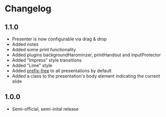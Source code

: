 Changelog
=========

1.1.0
-----

  * Presenter is now configurable via drag & drop
  * Added notes
  * Added some print functionality
  * Added plugins backgroundHarominzer, printHandout and inputProtector
  * Added "Impress" style transitions
  * Added "Lime" style
  * Added [prefix-free][1] to all presentations by default
  * Added a class to the presentation's body element indicating the current slide

1.0.0
-----

  * Semi-official, semi-inital release

[1]: http://leaverou.github.com/prefixfree/
